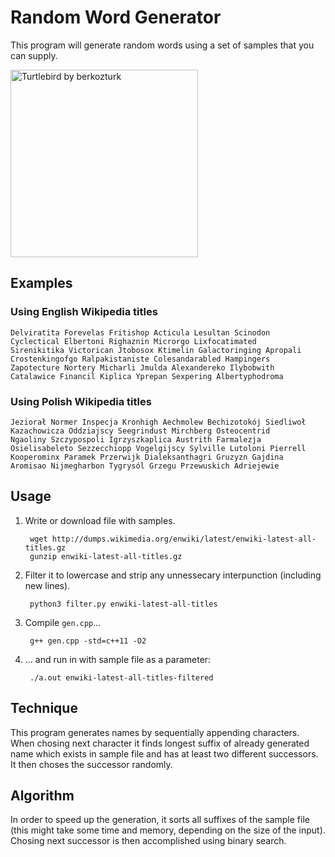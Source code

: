 Random Word Generator
=====================

This program will generate random words using a set of samples that you can supply.

<a href="http://berkozturk.deviantart.com/art/turtlebird-418143123"><img src="http://fc09.deviantart.net/fs70/f/2013/340/f/9/hgfhgf_by_berkozturk-d6wy9ar.jpg" alt="Turtlebird by berkozturk" width=300></a>
## Examples

### Using English Wikipedia titles

    Delviratita Forevelas Fritishop Acticula Lesultan Scinodon
    Cyclectical Elbertoni Righaznin Microrgo Lixfocatimated
    Sirenikitika Victorican Jtobosox Ktimelin Galactoringing Apropali
    Crostenkingofgo Ralpakistaniste Colesandarabled Hampingers
    Zapotecture Nortery Micharli Jmulda Alexandereko Ilybobwith
    Catalawice Financil Kiplica Yprepan Sexpering Albertyphodroma
    
### Using Polish Wikipedia titles

    Jeziorał Normer Inspecja Kronhigh Aechmolew Bechizotokój Siedliwoł
    Kazachowicza Oddziajscy Seegrindust Mirchberg Osteocentrid
    Ngaoliny Szczypospoli Igrzyszkaplica Austrith Farmalezja
    Osielisabeleto Sezzecchiopp Vogelgijscy Sylville Lutoloni Pierrell
    Kooperominx Paramek Przerwijk Dialeksanthagri Gruzyzn Gajdina
    Aromisao Nijmegharbon Tygrysól Grzegu Przewuskich Adriejewie

Usage
-----

1. Write or download file with samples.

        wget http://dumps.wikimedia.org/enwiki/latest/enwiki-latest-all-titles.gz
        gunzip enwiki-latest-all-titles.gz
        
2. Filter it to lowercase and strip any unnessecary interpunction (including new lines).

        python3 filter.py enwiki-latest-all-titles
        
3. Compile `gen.cpp`...

        g++ gen.cpp -std=c++11 -O2

4. ... and run in with sample file as a parameter:

        ./a.out enwiki-latest-all-titles-filtered

Technique
------

This program generates names by sequentially appending characters. When chosing next character it finds longest suffix of already generated name which exists in sample file and has at least two different successors. It then choses the successor randomly.

Algorithm
----

In order to speed up the generation, it sorts all suffixes of the sample file (this might take some time and memory, depending on the size of the input). Chosing next successor is then accomplished using binary search.

